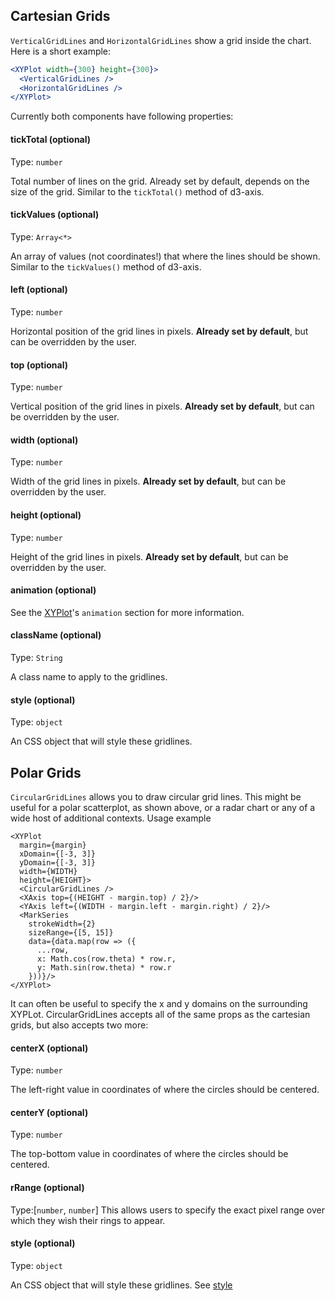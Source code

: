 ## Cartesian Grids

<!-- INJECT:"CustomAxisChartWithLink" -->

`VerticalGridLines` and `HorizontalGridLines` show a grid inside the chart. Here
is a short example:

```jsx
<XYPlot width={300} height={300}>
  <VerticalGridLines />
  <HorizontalGridLines />
</XYPlot>
```

Currently both components have following properties:

#### tickTotal (optional)

Type: `number`

Total number of lines on the grid. Already set by default, depends on the size
of the grid. Similar to the `tickTotal()` method of d3-axis.

#### tickValues (optional)

Type: `Array<*>`

An array of values (not coordinates!) that where the lines should be shown.
Similar to the `tickValues()` method of d3-axis.

#### left (optional)

Type: `number`

Horizontal position of the grid lines in pixels. **Already set by default**, but
can be overridden by the user.

#### top (optional)

Type: `number`

Vertical position of the grid lines in pixels. **Already set by default**, but
can be overridden by the user.

#### width (optional)

Type: `number`

Width of the grid lines in pixels. **Already set by default**, but can be
overridden by the user.

#### height (optional)

Type: `number`

Height of the grid lines in pixels. **Already set by default**, but can be
overridden by the user.

#### animation (optional)

See the [XYPlot](xy-plot.md)'s `animation` section for more information.

#### className (optional)

Type: `String`

A class name to apply to the gridlines.

#### style (optional)

Type: `object`

An CSS object that will style these gridlines.

## Polar Grids

<!-- INJECT:"FauxScatterplotChartWithLink" -->

`CircularGridLines` allows you to draw circular grid lines. This might be useful
for a polar scatterplot, as shown above, or a radar chart or any of a wide host
of additional contexts. Usage example

```
<XYPlot
  margin={margin}
  xDomain={[-3, 3]}
  yDomain={[-3, 3]}
  width={WIDTH}
  height={HEIGHT}>
  <CircularGridLines />
  <XAxis top={(HEIGHT - margin.top) / 2}/>
  <YAxis left={(WIDTH - margin.left - margin.right) / 2}/>
  <MarkSeries
    strokeWidth={2}
    sizeRange={[5, 15]}
    data={data.map(row => ({
      ...row,
      x: Math.cos(row.theta) * row.r,
      y: Math.sin(row.theta) * row.r
    }))}/>
</XYPlot>
```

It can often be useful to specify the x and y domains on the surrounding XYPLot.
CircularGridLines accepts all of the same props as the cartesian grids, but also
accepts two more:

#### centerX (optional)

Type: `number`

The left-right value in coordinates of where the circles should be centered.

#### centerY (optional)

Type: `number`

The top-bottom value in coordinates of where the circles should be centered.

#### rRange (optional)

Type:[`number`, `number`] This allows users to specify the exact pixel range
over which they wish their rings to appear.

#### style (optional)

Type: `object`

An CSS object that will style these gridlines. See [style](style.md)
